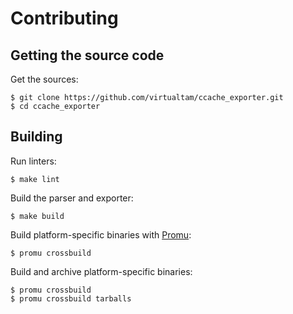 # Contributing

## Getting the source code

Get the sources:

```shell
$ git clone https://github.com/virtualtam/ccache_exporter.git
$ cd ccache_exporter
```

## Building

Run linters:
```shell
$ make lint
```

Build the parser and exporter:

```shell
$ make build
```

Build platform-specific binaries with [Promu](https://github.com/prometheus/promu):

```shell
$ promu crossbuild
```

Build and archive platform-specific binaries:

```shell
$ promu crossbuild
$ promu crossbuild tarballs
```
